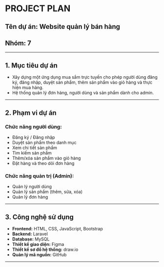 # PROJECT PLAN
## Tên dự án: Website quản lý bán hàng
## Nhóm: 7

---

## 1. Mục tiêu dự án
- Xây dựng một ứng dụng mua sắm trực tuyến cho phép người dùng đăng ký, đăng nhập, duyệt sản phẩm, thêm sản phẩm vào giỏ hàng và thực hiện mua hàng.
- Hệ thống quản lý đơn hàng, người dùng và sản phẩm dành cho admin.

---

## 2. Phạm vi dự án
### Chức năng người dùng:
- Đăng ký / Đăng nhập 
- Duyệt sản phẩm theo danh mục
- Xem chi tiết sản phẩm
- Tìm kiếm sản phẩm
- Thêm/xóa sản phẩm vào giỏ hàng
- Đặt hàng và theo dõi đơn hàng

### Chức năng quản trị (Admin):
- Quản lý người dùng
- Quản lý sản phẩm (thêm, sửa, xóa)
- Quản lý đơn hàng

---
## 3. Công nghệ sử dụng
- **Frontend:** HTML, CSS, JavaScript, Bootstrap 
- **Backend:** Laravel
- **Database:** MySQL
- **Thiết kế giao diện:** Figma
- **Thiết kế sơ đồ hệ thống:** draw.io
- **Quản lý mã nguồn:** GitHub

---
